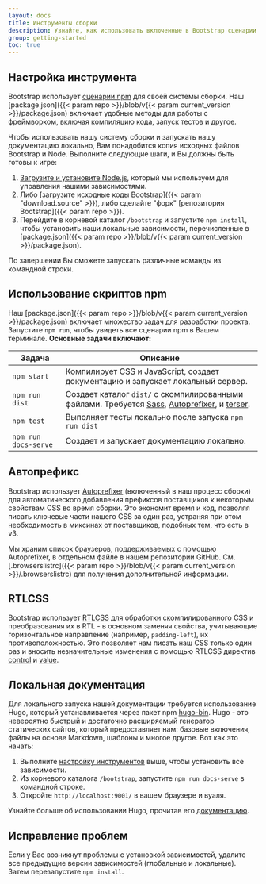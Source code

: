 ```yaml
---
layout: docs
title: Инструменты сборки
description: Узнайте, как использовать включенные в Bootstrap сценарии npm для создания нашей документации, компиляции исходного кода, запуска тестов и многого другого.
group: getting-started
toc: true
---
```


## Настройка инструмента

Bootstrap использует [сценарии npm](https://docs.npmjs.com/misc/scripts/) для своей системы сборки. Наш [package.json]({{< param repo >}}/blob/v{{< param current_version >}}/package.json) включает удобные методы для работы с фреймворком, включая компиляцию кода, запуск тестов и другое.

Чтобы использовать нашу систему сборки и запускать нашу документацию локально, Вам понадобится копия исходных файлов Bootstrap и Node. Выполните следующие шаги, и Вы должны быть готовы к игре:

1. [Загрузите и установите Node.js](https://nodejs.org/en/download/), который мы используем для управления нашими зависимостями.
2. Либо [загрузите исходные коды Bootstrap]({{< param "download.source" >}}), либо сделайте "форк" [репозитория Bootstrap]({{< param repo >}}).
3. Перейдите в корневой каталог `/bootstrap` и запустите `npm install`, чтобы установить наши локальные зависимости, перечисленные в [package.json]({{< param repo >}}/blob/v{{< param current_version >}}/package.json).

По завершении Вы сможете запускать различные команды из командной строки.

## Использование скриптов npm

Наш [package.json]({{< param repo >}}/blob/v{{< param current_version >}}/package.json) включает множество задач для разработки проекта. Запустите `npm run`, чтобы увидеть все сценарии npm в Вашем терминале. **Основные задачи включают:**

<table class="table">
  <thead>
    <tr>
      <th>Задача</th>
      <th>Описание</th>
    </tr>
  </thead>
  <tbody>
    <tr>
      <td>
        <code>npm start</code>
      </td>
      <td>
        Компилирует CSS и JavaScript, создает документацию и запускает локальный сервер.
      </td>
    </tr>
    <tr>
      <td>
        <code>npm run dist</code>
      </td>
      <td>
       Создает каталог <code>dist/</code> с скомпилированными файлами. Требуется <a href="https://sass-lang.com/">Sass</a>, <a href="https://github.com/postcss/autoprefixer">Autoprefixer</a>, и <a href="https://github.com/terser/terser">terser</a>.
      </td>
    </tr>
    <tr>
      <td>
        <code>npm test</code>
      </td>
      <td>
        Выполняет тесты локально после запуска <code>npm run dist</code>
      </td>
    </tr>
    <tr>
      <td>
        <code>npm run docs-serve</code>
      </td>
      <td>
        Создает и запускает документацию локально.
      </td>
    </tr>
  </tbody>
</table>

## Автопрефикс

Bootstrap использует [Autoprefixer][autoprefixer] (включенный в наш процесс сборки) для автоматического добавления префиксов поставщиков к некоторым свойствам CSS во время сборки. Это экономит время и код, позволяя писать ключевые части нашего CSS за один раз, устраняя при этом необходимость в миксинах от поставщиков, подобных тем, что есть в v3.

Мы храним список браузеров, поддерживаемых с помощью Autoprefixer, в отдельном файле в нашем репозитории GitHub. См. [.browserslistrc]({{< param repo >}}/blob/v{{< param current_version >}}/.browserslistrc) для получения дополнительной информации.

## RTLCSS

Bootstrap использует [RTLCSS](https://rtlcss.com/) для обработки скомпилированного CSS и преобразования их в RTL - в основном заменяя свойства, учитывающие горизонтальное направление (например, `padding-left`), их противоположностью. Это позволяет нам писать наш CSS только один раз и вносить незначительные изменения с помощью RTLCSS директив [control](https://rtlcss.com/learn/usage-guide/control-directives/) и [value](https://rtlcss.com/learn/usage-guide/value-directives/).

## Локальная документация

Для локального запуска нашей документации требуется использование Hugo, который устанавливается через пакет npm [hugo-bin](https://www.npmjs.com/package/hugo-bin). Hugo - это невероятно быстрый и достаточно расширяемый генератор статических сайтов, который предоставляет нам: базовые включения, файлы на основе Markdown, шаблоны и многое другое. Вот как это начать:

1. Выполните [настройку инструментов](#tooling-setup) выше, чтобы установить все зависимости.
2. Из корневого каталога `/bootstrap`, запустите `npm run docs-serve` в командной строке.
3. Откройте `http://localhost:9001/` в вашем браузере и вуаля.

Узнайте больше об использовании Hugo, прочитав его [документацию](https://gohugo.io/documentation/).

## Исправление проблем

Если у Вас возникнут проблемы с установкой зависимостей, удалите все предыдущие версии зависимостей (глобальные и локальные). Затем перезапустите `npm install`.

[autoprefixer]: https://github.com/postcss/autoprefixer
